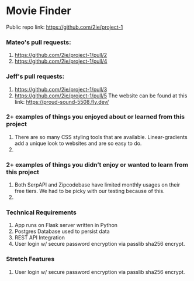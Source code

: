 # Movie Finder
Public repo link: https://github.com/2ie/project-1
### Mateo's pull requests:
1. https://github.com/2ie/project-1/pull/2
2. https://github.com/2ie/project-1/pull/4

### Jeff's pull requests:
1. https://github.com/2ie/project-1/pull/3
2. https://github.com/2ie/project-1/pull/5
The website can be found at this link: https://proud-sound-5508.fly.dev/
### 2+ examples of things you enjoyed about or learned from this project
1. There are so many CSS styling tools that are available. Linear-gradients add a unique look to websites and are so easy to do.
2. 
### 2+ examples of things you didn’t enjoy or wanted to learn from this project
1. Both SerpAPI and Zipcodebase have limited monthly usages on their free tiers. We had to be picky with our testing because of this. 
2.  
### Technical Requirements
1. App runs on Flask server written in Python
2. Postgres Database used to persist data
3. REST API Integration
4. User login w/ secure password encryption via passlib sha256 encrypt.
### Stretch Features
1. User login w/ secure password encryption via passlib sha256 encrypt.
